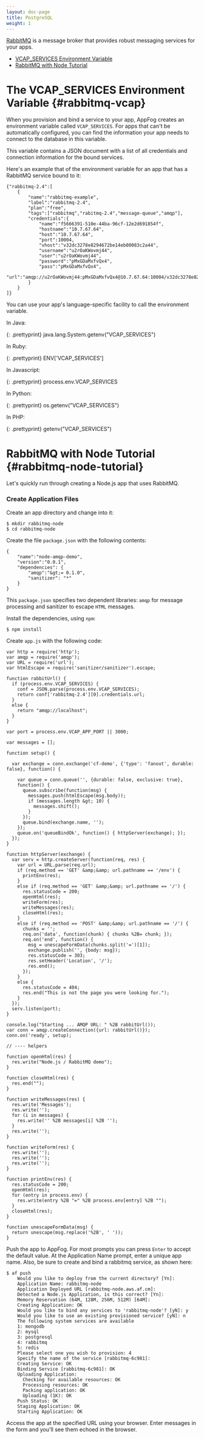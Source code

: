 ```yaml
---
layout: doc-page
title: PostgreSQL
weight: 1
---
```


[RabbitMQ](http://www.rabbitmq.com/) is a message broker that provides robust messaging services for your apps.

* [VCAP\_SERVICES Environment Variable](#rabbitmq-vcap)
* [RabbitMQ with Node Tutorial](#rabbitmq-node-tutorial)

# The VCAP\_SERVICES Environment Variable {#rabbitmq-vcap}

When you provision and bind a service to your app, AppFog creates an environment variable called `VCAP_SERVICES`. For apps that can't be automatically configured, you can find the information your app needs to connect to the database in this variable.

This variable contains a JSON document with a list of all credentials and connection information for the bound services.

Here's an example that of the environment variable for an app that has a RabbitMQ service bound to it:

    {"rabbitmq-2.4":[
        {
            "name":"rabbitmq-example",
            "label":"rabbitmq-2.4",
            "plan":"free",
            "tags":["rabbitmq","rabitmq-2.4","message-queue","amqp"],
            "credentials":{
                "name":"f5666391-510e-44ba-96cf-12e2d691854f",
                "hostname":"10.7.67.64",
                "host":"10.7.67.64",
                "port":10004,
                "vhost":"v32dc3278e8294672be14eb00083c2a44",
                "username":"u2rOaKWovmj44",
                "user":"u2rOaKWovmj44",
                "password":"pMxGDaMxfvQx4",
                "pass":"pMxGDaMxfvQx4",
                "url":"amqp://u2rOaKWovmj44:pMxGDaMxfvQx4@10.7.67.64:10004/v32dc3278e8294672be14eb00083c2a44"
            }
        }
    ]}

You can use your app's language-specific facility to call the environment variable.

In Java:

{: .prettyprint}
    java.lang.System.getenv("VCAP_SERVICES")

In Ruby:

{: .prettyprint}
    ENV['VCAP_SERVICES']

In Javascript:

{: .prettyprint}
    process.env.VCAP_SERVICES

In Python:

{: .prettyprint}
    os.getenv("VCAP_SERVICES")

In PHP:

{: .prettyprint}
    getenv("VCAP_SERVICES")

# RabbitMQ with Node Tutorial {#rabbitmq-node-tutorial}

Let's quickly run through creating a Node.js app that uses RabbitMQ.

### Create Application Files

Create an app directory and change into it:

    $ mkdir rabbitmq-node
    $ cd rabbitmq-node
    
Create the file `package.json` with the following contents:

    {
        "name":"node-amqp-demo",
        "version":"0.0.1",
        "dependencies": {
            "amqp":"&gt;= 0.1.0",
            "sanitizer": "*"
        }
    }

This `package.json` specifies two dependent libraries: `amqp` for message processing and sanitizer to escape `HTML` messages.

Install the dependencies, using `npm`:

    $ npm install

Create `app.js` with the following code:

    var http = require('http');
    var amqp = require('amqp');
    var URL = require('url');
    var htmlEscape = require('sanitizer/sanitizer').escape;
    
    function rabbitUrl() {
      if (process.env.VCAP_SERVICES) {
        conf = JSON.parse(process.env.VCAP_SERVICES);
        return conf['rabbitmq-2.4'][0].credentials.url;
      }
      else {
        return "amqp://localhost";
      }
    }
    
    var port = process.env.VCAP_APP_PORT || 3000;
    
    var messages = [];
    
    function setup() {
    
      var exchange = conn.exchange('cf-demo', {'type': 'fanout', durable: false}, function() {
    
        var queue = conn.queue('', {durable: false, exclusive: true},
        function() {
          queue.subscribe(function(msg) {
            messages.push(htmlEscape(msg.body));
            if (messages.length &gt; 10) {
              messages.shift();
            }
          });
          queue.bind(exchange.name, '');
        });
        queue.on('queueBindOk', function() { httpServer(exchange); });
      });
    }
    
    function httpServer(exchange) {
      var serv = http.createServer(function(req, res) {
        var url = URL.parse(req.url);
        if (req.method == 'GET' &amp;&amp; url.pathname == '/env') {
          printEnv(res);
        }
        else if (req.method == 'GET' &amp;&amp; url.pathname == '/') {
          res.statusCode = 200;
          openHtml(res);
          writeForm(res);
          writeMessages(res);
          closeHtml(res);
        }
        else if (req.method == 'POST' &amp;&amp; url.pathname == '/') {
          chunks = '';
          req.on('data', function(chunk) { chunks %2B= chunk; });
          req.on('end', function() {
            msg = unescapeFormData(chunks.split('=')[1]);
            exchange.publish('', {body: msg});
            res.statusCode = 303;
            res.setHeader('Location', '/');
            res.end();
          });
        }
        else {
          res.statusCode = 404;
          res.end("This is not the page you were looking for.");
        }
      });
      serv.listen(port);
    }
    
    console.log("Starting ... AMQP URL: " %2B rabbitUrl());
    var conn = amqp.createConnection({url: rabbitUrl()});
    conn.on('ready', setup);
    
    // ---- helpers
    
    function openHtml(res) {
      res.write("Node.js / RabbitMQ demo");
    }
    
    function closeHtml(res) {
      res.end("");
    }
    
    function writeMessages(res) {
      res.write('Messages');
      res.write('');
      for (i in messages) {
        res.write('' %2B messages[i] %2B '');
      }
      res.write('');
    }
    
    function writeForm(res) {
      res.write('');
      res.write('');
      res.write('');
    }
    
    function printEnv(res) {
      res.statusCode = 200;
      openHtml(res);
      for (entry in process.env) {
        res.write(entry %2B "=" %2B process.env[entry] %2B "");
      }
      closeHtml(res);
    }
    
    function unescapeFormData(msg) {
      return unescape(msg.replace('%2B', ' '));
    }

Push the app to AppFog. For most prompts you can press `Enter` to accept the default value. At the Application Name prompt, enter a unique app name. Also, be sure to create and bind a rabbitmq service, as shown here:

    $ af push
    	Would you like to deploy from the current directory? [Yn]:
    	Application Name: rabbitmq-node
    	Application Deployed URL [rabbitmq-node.aws.af.cm]:
    	Detected a Node.js Application, is this correct? [Yn]:
    	Memory Reservation (64M, 128M, 256M, 512M) [64M]:
    	Creating Application: OK
    	Would you like to bind any services to 'rabbitmq-node'? [yN]: y
    	Would you like to use an existing provisioned service? [yN]: n
    	The following system services are available
    	1: mongodb
    	2: mysql
    	3: postgresql
    	4: rabbitmq
    	5: redis
    	Please select one you wish to provision: 4
    	Specify the name of the service [rabbitmq-6c981]:
    	Creating Service: OK
    	Binding Service [rabbitmq-6c981]: OK
    	Uploading Application:
    	  Checking for available resources: OK
    	  Processing resources: OK
    	  Packing application: OK
    	  Uploading (1K): OK
    	Push Status: OK
    	Staging Application: OK
    	Starting Application: OK

Access the app at the specified URL using your browser. Enter messages in the form and you'll see them echoed in the browser.
